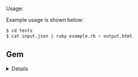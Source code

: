 Usage:

Example usage is shown below:
```bash
$ cd tests
$ cat input.json | ruby example.rb > output.html
```

## Gem

<details of gem>
